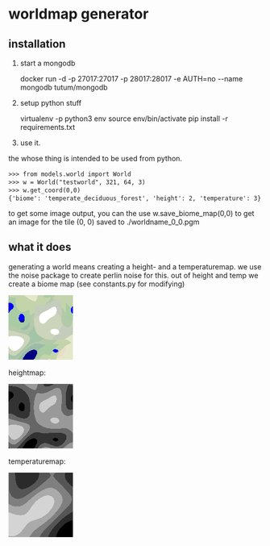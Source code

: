 # worldmap generator

## installation

1. start a mongodb


    docker run -d -p 27017:27017 -p 28017:28017 -e AUTH=no --name mongodb tutum/mongodb

2. setup python stuff

    
    virtualenv -p python3 env
    source env/bin/activate
    pip install -r requirements.txt
    
3. use it.

the whose thing is intended to be used from python.

```
>>> from models.world import World
>>> w = World("testworld", 321, 64, 3)
>>> w.get_coord(0,0)
{'biome': 'temperate_deciduous_forest', 'height': 2, 'temperature': 3}
``` 

to get some image output, you can the use w.save_biome_map(0,0) to get an image for the tile (0, 0) saved to ./worldname_0_0.pgm

## what it does

generating a world means creating a height- and a temperaturemap. we use the noise package to create perlin noise for this.
out of height and temp we create a biome map (see constants.py for modifying)


![biomes](samples/test_0_0.png)

heightmap:

![height](samples/test_height_0_0.png)

temperaturemap:

![temperature](samples/test_temp_0_0.png)

